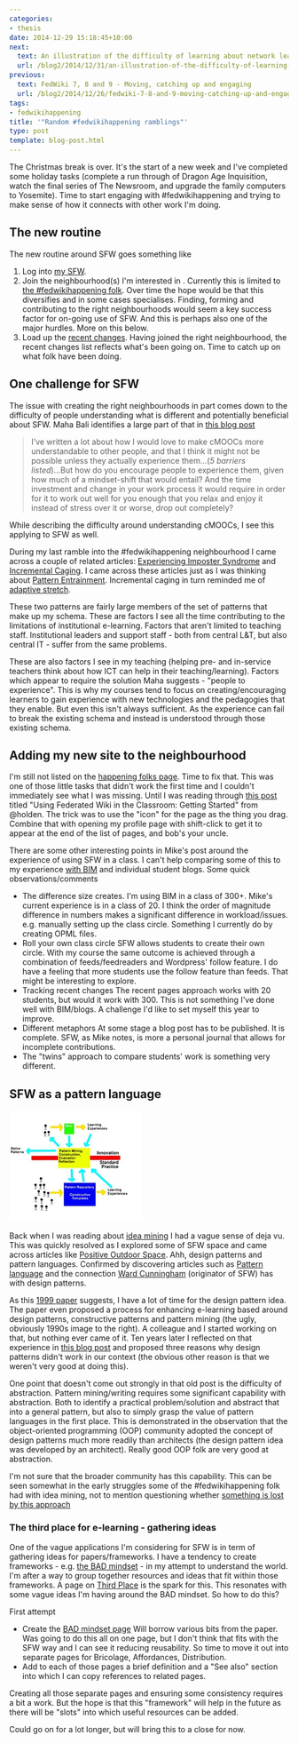 ```yaml
---
categories:
- thesis
date: 2014-12-29 15:18:45+10:00
next:
  text: An illustration of the difficulty of learning about network learning
  url: /blog2/2014/12/31/an-illustration-of-the-difficulty-of-learning-about-network-learning/
previous:
  text: FedWiki 7, 8 and 9 - Moving, catching up and engaging
  url: /blog2/2014/12/26/fedwiki-7-8-and-9-moving-catching-up-and-engaging/
tags:
- fedwikihappening
title: '"Random #fedwikihappening ramblings"'
type: post
template: blog-post.html
---
```

The Christmas break is over. It's the start of a new week and I've completed some holiday tasks (complete a run through of Dragon Age Inquisition, watch the final series of The Newsroom, and upgrade the family computers to Yosemite). Time to start engaging with #fedwikihappening and trying to make sense of how it connects with other work I'm doing.

## The new routine

The new routine around SFW goes something like

1. Log into [my SFW](http://fedwiki.djon.es/view/welcome-visitors).
2. Join the neighbourhood(s) I'm interested in . Currently this is limited to [the #fedwikihappening folk](http://fedwiki.djon.es/view/welcome-visitors/view/happening-folks). Over time the hope would be that this diversifies and in some cases specialises. Finding, forming and contributing to the right neighbourhoods would seem a key success factor for on-going use of SFW. And this is perhaps also one of the major hurdles. More on this below.
3. Load up the [recent changes](http://fedwiki.djon.es/view/welcome-visitors/view/recent-changes). Having joined the right neighbourhood, the recent changes list reflects what's been going on. Time to catch up on what folk have been doing.

## One challenge for SFW

The issue with creating the right neighbourhoods in part comes down to the difficulty of people understanding what is different and potentially beneficial about SFW. Maha Bali identifies a large part of that in [this blog post](http://blog.mahabali.me/blog/educational-technology-2/people-in-my-fedwikihappening-neighborhood-are-showing-me-the-world-as-id-like-to-see-it/)

> I’ve written a lot about how I would love to make cMOOCs more understandable to other people, and that I think it might not be possible unless they actually experience them...(_5 barriers listed_)...But how do you encourage people to experience them, given how much of a mindset-shift that would entail? And the time investment and change in your work process it would require in order for it to work out well for you enough that you relax and enjoy it instead of stress over it or worse, drop out completely?

While describing the difficulty around understanding cMOOCs, I see this applying to SFW as well.

During my last ramble into the #fedwikihappening neighbourhood I came across a couple of related articles: [Experiencing Imposter Syndrome](http://fedwiki.djon.es/view/welcome-visitors/view/recent-changes/view/experiencing-impostor-syndrome) and [Incremental Caging](http://fedwiki.djon.es/view/welcome-visitors/view/recent-changes/view/incremental-caging). I came across these articles just as I was thinking about [Pattern Entrainment](http://fedwiki.djon.es/view/welcome-visitors/view/recent-changes/view/pattern-entrainment). Incremental caging in turn reminded me of [adaptive stretch](http://fedwiki.djon.es/view/welcome-visitors/view/recent-changes/view/adaptive-stretch).

These two patterns are fairly large members of the set of patterns that make up my schema. These are factors I see all the time contributing to the limitations of institutional e-learning. Factors that aren't limited to teaching staff. Institutional leaders and support staff - both from central L&T, but also central IT - suffer from the same problems.

These are also factors I see in my teaching (helping pre- and in-service teachers think about how ICT can help in their teaching/learning). Factors which appear to require the solution Maha suggests - "people to experience". This is why my courses tend to focus on creating/encouraging learners to gain experience with new technologies and the pedagogies that they enable. But even this isn't always sufficient. As the experience can fail to break the existing schema and instead is understood through those existing schema.

## Adding my new site to the neighbourhood

I'm still not listed on the [happening folks page](http://fedwiki.djon.es/view/welcome-visitors/view/happening-folks). Time to fix that. This was one of those little tasks that didn't work the first time and I couldn't immediately see what I was missing. Until I was reading through [this post](http://hapgood.us/2014/09/01/using-federated-wiki-in-the-classroom-getting-started/) titled "Using Federated Wiki in the Classroom: Getting Started" from @holden. The trick was to use the "icon" for the page as the thing you drag. Combine that with opening my profile page with shift-click to get it to appear at the end of the list of pages, and bob's your uncle.

There are some other interesting points in Mike's post around the experience of using SFW in a class. I can't help comparing some of this to my experience [with BIM](/blog2/research/bam-blog-aggregation-management/) and individual student blogs. Some quick observations/comments

- The difference size creates. I'm using BIM in a class of 300+. Mike's current experience is in a class of 20. I think the order of magnitude difference in numbers makes a significant difference in workload/issues. e.g. manually setting up the class circle. Something I currently do by creating OPML files.
- Roll your own class circle SFW allows students to create their own circle. With my course the same outcome is achieved through a combination of feeds/feedreaders and Wordpress' follow feature. I do have a feeling that more students use the follow feature than feeds. That might be interesting to explore.
- Tracking recent changes The recent pages approach works with 20 students, but would it work with 300. This is not something I've done well with BIM/blogs. A challenge I'd like to set myself this year to improve.
- Different metaphors At some stage a blog post has to be published. It is complete. SFW, as Mike notes, is more a personal journal that allows for incomplete contributions.
- The "twins" approach to compare students' work is something very different.

## SFW as a pattern language

[![patterns in elearning](images/3152822497_7f0e2c3fb4_m.jpg)](https://www.flickr.com/photos/david_jones/3152822497 "patterns in elearning by David Jones, on Flickr")

Back when I was reading about [idea mining](/blog2/2014/12/19/software-issues-for-applying-conversation-theory-for-effective-collaboration-via-the-internet/) I had a vague sense of deja vu. This was quickly resolved as I explored some of SFW space and came across articles like [Positive Outdoor Space](http://fedwiki.djon.es/view/welcome-visitors/view/recent-changes/forage.ward.fed.wiki.org/positive-outdoor-space). Ahh, design patterns and pattern languages. Confirmed by discovering articles such as [Pattern language](http://fedwiki.djon.es/forage.ward.fed.wiki.org/invited-authors/wiki.sfw.c2.com/pattern-language) and the connection [Ward Cunningham](http://en.wikipedia.org/wiki/Ward_Cunningham) (originator of SFW) has with design patterns.

As this [1999 paper](/blog2/publications/the-case-for-patterns-in-online-learning/) suggests, I have a lot of time for the design pattern idea. The paper even proposed a process for enhancing e-learning based around design patterns, constructive patterns and pattern mining (the ugly, obviously 1990s image to the right). A colleague and I started working on that, but nothing ever came of it. Ten years later I reflected on that experience in [this blog post](/blog2/2009/02/22/patterns-for-e-learning-a-lost-opportunity-or-destined-to-fail/) and proposed three reasons why design patterns didn't work in our context (the obvious other reason is that we weren't very good at doing this).

One point that doesn't come out strongly in that old post is the difficulty of abstraction. Pattern mining/writing requires some significant capability with abstraction. Both to identify a practical problem/solution and abstract that into a general pattern, but also to simply grasp the value of pattern languages in the first place. This is demonstrated in the observation that the object-oriented programming (OOP) community adopted the concept of design patterns much more readily than architects (the design pattern idea was developed by an architect). Really good OOP folk are very good at abstraction.

I'm not sure that the broader community has this capability. This can be seen somewhat in the early struggles some of the #fedwikihappening folk had with idea mining, not to mention questioning whether [something is lost by this approach](http://fedwiki.djon.es/view/welcome-visitors/view/recent-changes/maha.uk.fedwikihappening.net/is-dissertation-over-discourse-gendered)

### The third place for e-learning - gathering ideas

One of the vague applications I'm considering for SFW is in term of gathering ideas for papers/frameworks. I have a tendency to create frameworks - e.g. [the BAD mindset](http://fedwiki.djon.es/view/welcome-visitors/view/the-bad-mindset) - in my attempt to understand the world. I'm after a way to group together resources and ideas that fit within those frameworks. A page on [Third Place](http://alyson.sf.fedwikihappening.net/view/welcome-visitors/view/third-place) is the spark for this. This resonates with some vague ideas I'm having around the BAD mindset. So how to do this?

First attempt

- Create the [BAD mindset page](http://fedwiki.djon.es/view/welcome-visitors/view/the-bad-mindset) Will borrow various bits from the paper. Was going to do this all on one page, but I don't think that fits with the SFW way and I can see it reducing reusability. So time to move it out into separate pages for Bricolage, Affordances, Distribution.
- Add to each of those pages a brief definition and a "See also" section into which I can copy references to related pages.

Creating all those separate pages and ensuring some consistency requires a bit a work. But the hope is that this "framework" will help in the future as there will be "slots" into which useful resources can be added.

Could go on for a lot longer, but will bring this to a close for now.